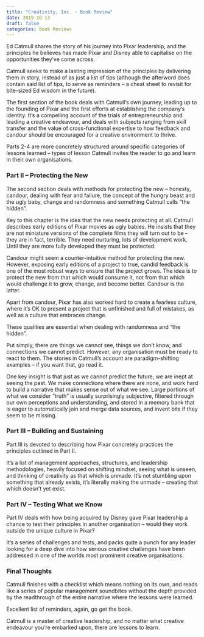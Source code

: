 ```yaml
---
title: "Creativity, Inc. - Book Review"
date: 2019-10-13
draft: false
categories: Book Reviews
---
```


Ed Catmull shares the story of his journey into Pixar leadership, and the principles he believes has made Pixar and Disney able to capitalise on the opportunities they’ve come across.

Catmull seeks to make a lasting impression of the principles by delivering them in story, instead of as just a list of tips (although the afterword does contain said list of tips, to serve as reminders – a cheat sheet to revisit for bite-sized Ed wisdom in the future).

The first section of the book deals with Catmull’s own journey, leading up to the founding of Pixar and the first efforts at establishing the company’s identity. It’s a compelling account of the trials of entrepreneurship and leading a creative endeavour, and deals with subjects ranging from skill transfer and the value of cross-functional expertise to how feedback and candour should be encouraged for a creative environment to thrive.

Parts 2-4 are more concretely structured around specific categories of lessons learned – types of lesson Catmull invites the reader to go and learn in their own organisations.

### Part II – Protecting the New
The second section deals with methods for protecting the new – honesty, candour, dealing with fear and failure, the concept of the hungry beast and the ugly baby, change and randomness and something Catmull calls “the hidden”.

Key to this chapter is the idea that the new needs protecting at all. Catmull describes early editions of Pixar movies as ugly babies. He insists that they are not miniature versions of the complete films they will turn out to be – they are in fact, terrible. They need nurturing, lots of development work. Until they are more fully developed they must be protected.

Candour might seem a counter-intuitive method for protecting the new. However, exposing early editions of a project to true, candid feedback is one of the most robust ways to ensure that the project grows. The idea is to protect the new from that which would consume it, not from that which would challenge it to grow, change, and become better. Candour is the latter.

Apart from candour, Pixar has also worked hard to create a fearless culture, where it’s OK to present a project that is unfinished and full of mistakes, as well as a culture that embraces change.

These qualities are essential when dealing with randomness and “the hidden”.

Put simply, there are things we cannot see, things we don’t know, and connections we cannot predict. However, any organisation must be ready to react to them. The stories in Catmull’s account are paradigm-shifting examples – if you want that, go read it.

One key insight is that just as we cannot predict the future, we are inept at seeing the past. We make connections where there are none, and work hard to build a narrative that makes sense out of what we see. Large portions of what we consider “truth” is usually surprisingly subjective, filtered through our own perceptions and understanding, and stored in a memory bank that is eager to automatically join and merge data sources, and invent bits if they seem to be missing.

### Part III – Building and Sustaining
Part III is devoted to describing how Pixar concretely practices the principles outlined in Part II.

It’s a list of management approaches, structures, and leadership methodologies, heavily focused on shifting mindset, seeing what is unseen, and thinking of creativity as that which is unmade. It’s not stumbling upon something that already exists, it’s literally making the unmade – creating that which doesn’t yet exist.

### Part IV – Testing What we Know
Part IV deals with how being acquired by Disney gave Pixar leadership a chance to test their principles in another organisation – would they work outside the unique culture in Pixar?

It’s a series of challenges and tests, and packs quite a punch for any leader looking for a deep dive into how serious creative challenges have been addressed in one of the worlds most prominent creative organisations.

### Final Thoughts
Catmull finishes with a checklist which means nothing on its own, and reads like a series of popular management soundbites without the depth provided by the readthrough of the entire narrative where the lessons were learned.

Excellent list of reminders, again, go get the book.

Catmull is a master of creative leadership, and no matter what creative endeavour you’re embarked upon, there are lessons to learn.

